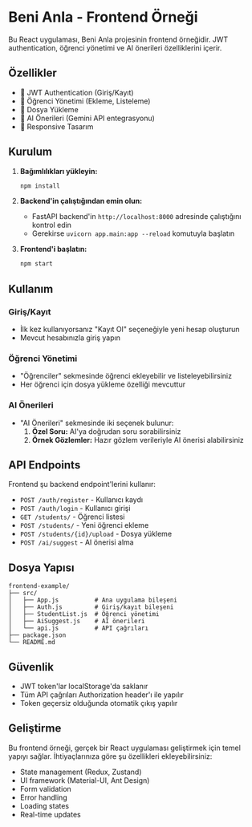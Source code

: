 # Beni Anla - Frontend Örneği

Bu React uygulaması, Beni Anla projesinin frontend örneğidir. JWT authentication, öğrenci yönetimi ve AI önerileri özelliklerini içerir.

## Özellikler

- 🔐 JWT Authentication (Giriş/Kayıt)
- 👥 Öğrenci Yönetimi (Ekleme, Listeleme)
- 📁 Dosya Yükleme
- 🤖 AI Önerileri (Gemini API entegrasyonu)
- 📱 Responsive Tasarım

## Kurulum

1. **Bağımlılıkları yükleyin:**
   ```bash
   npm install
   ```

2. **Backend'in çalıştığından emin olun:**
   - FastAPI backend'in `http://localhost:8000` adresinde çalıştığını kontrol edin
   - Gerekirse `uvicorn app.main:app --reload` komutuyla başlatın

3. **Frontend'i başlatın:**
   ```bash
   npm start
   ```

## Kullanım

### Giriş/Kayıt
- İlk kez kullanıyorsanız "Kayıt Ol" seçeneğiyle yeni hesap oluşturun
- Mevcut hesabınızla giriş yapın

### Öğrenci Yönetimi
- "Öğrenciler" sekmesinde öğrenci ekleyebilir ve listeleyebilirsiniz
- Her öğrenci için dosya yükleme özelliği mevcuttur

### AI Önerileri
- "AI Önerileri" sekmesinde iki seçenek bulunur:
  1. **Özel Soru:** AI'ya doğrudan soru sorabilirsiniz
  2. **Örnek Gözlemler:** Hazır gözlem verileriyle AI önerisi alabilirsiniz

## API Endpoints

Frontend şu backend endpoint'lerini kullanır:

- `POST /auth/register` - Kullanıcı kaydı
- `POST /auth/login` - Kullanıcı girişi
- `GET /students/` - Öğrenci listesi
- `POST /students/` - Yeni öğrenci ekleme
- `POST /students/{id}/upload` - Dosya yükleme
- `POST /ai/suggest` - AI önerisi alma

## Dosya Yapısı

```
frontend-example/
├── src/
│   ├── App.js          # Ana uygulama bileşeni
│   ├── Auth.js         # Giriş/kayıt bileşeni
│   ├── StudentList.js  # Öğrenci yönetimi
│   ├── AiSuggest.js    # AI önerileri
│   └── api.js          # API çağrıları
├── package.json
└── README.md
```

## Güvenlik

- JWT token'lar localStorage'da saklanır
- Tüm API çağrıları Authorization header'ı ile yapılır
- Token geçersiz olduğunda otomatik çıkış yapılır

## Geliştirme

Bu frontend örneği, gerçek bir React uygulaması geliştirmek için temel yapıyı sağlar. İhtiyaçlarınıza göre şu özellikleri ekleyebilirsiniz:

- State management (Redux, Zustand)
- UI framework (Material-UI, Ant Design)
- Form validation
- Error handling
- Loading states
- Real-time updates 